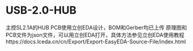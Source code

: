 # USB-2.0-HUB
主控SL2.1A的HUB
PCB使用立创EDA设计，BOM和Gerber均已上传
原理图和PCB文件为json文件，可以用立创EDA打开，具体方法参见立创EDA使用教程https://docs.lceda.cn/cn/Export/Export-EasyEDA-Source-File/index.html
